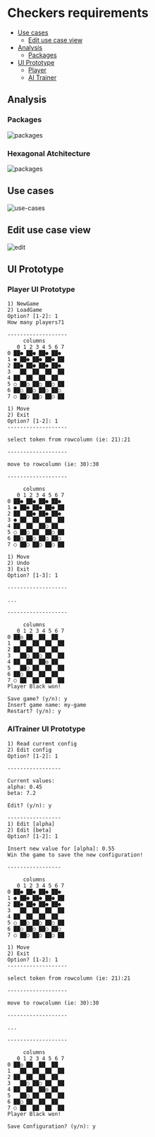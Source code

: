 # Checkers requirements


- [Use cases](#use-cases)
  - [Edit use case view](#edit)
- [Analysis](#analysis)
  - [Packages](#packages)
- [UI Prototype](#player-ui-prototype)
  - [Player](#player-ui-prototype)
  - [AI Trainer](#aitrainer-ui-prototype)


## Analysis
### Packages

![packages](output/ArchitecturePackages.png)
### Hexagonal Atchitecture

![packages](output/ArchHexPackage.png)

## Use cases

![use-cases](output/UseCases.png)

## Edit use case view
![edit](output/StateDiagramFluxEditState.png)

## UI Prototype
### Player UI Prototype


```
1) NewGame
2) LoadGame
Option? [1-2]: 1
How many players?1

-------------------
     columns
   0 1 2 3 4 5 6 7
0 ██● ██● ██● ██●
1 ● ██● ██● ██● ██
2 ██● ██● ██● ██●
3   ██  ██  ██  ██
4 ██  ██  ██  ██
5 ○ ██○ ██○ ██○ ██
6 ██○ ██○ ██○ ██○
7 ○ ██○ ██○ ██○ ██

1) Move
2) Exit
Option? [1-2]: 1
-------------------

select token from rowcolumn (ie: 21):21

-------------------

move to rowcolumn (ie: 30):30

-------------------

     columns
   0 1 2 3 4 5 6 7
0 ██● ██● ██● ██●
1 ● ██● ██● ██● ██
2 ██  ██● ██● ██●
3 ● ██  ██  ██  ██
4 ██  ██  ██○ ██
5 ○ ██○ ██  ██○ ██
6 ██○ ██○ ██○ ██○
7 ○ ██○ ██○ ██○ ██

1) Move
2) Undo
3) Exit
Option? [1-3]: 1

-------------------

...

-------------------

     columns
   0 1 2 3 4 5 6 7
0 ██◎ ██  ██  ██
1   ██  ██  ██  ██
2 ██  ██  ██  ██
3   ██○ ██○ ██  ██
4 ██  ██  ██◎ ██
5   ██○ ██  ██  ██
6 ██○ ██  ██  ██
7 ○ ██  ██  ██  ██
Player Black won!

Save game? (y/n): y
Insert game name: my-game
Restart? (y/n): y
```

### AITrainer UI Prototype

```
1) Read current config
2) Edit config
Option? [1-2]: 1

-----------------

Current values:
alpha: 0.45
beta: 7.2

Edit? (y/n): y

-----------------
1) Edit [alpha]
2) Edit [beta]
Option? [1-2]: 1

Insert new value for [alpha]: 0.55
Win the game to save the new configuration!

-----------------

     columns
   0 1 2 3 4 5 6 7
0 ██● ██● ██● ██●
1 ● ██● ██● ██● ██
2 ██● ██● ██● ██●
3   ██  ██  ██  ██
4 ██  ██  ██  ██
5 ○ ██○ ██○ ██○ ██
6 ██○ ██○ ██○ ██○
7 ○ ██○ ██○ ██○ ██

1) Move
2) Exit
Option? [1-2]: 1
-------------------

select token from rowcolumn (ie: 21):21

-------------------

move to rowcolumn (ie: 30):30

-------------------

...

-------------------

     columns
   0 1 2 3 4 5 6 7
0 ██◎ ██  ██  ██
1   ██  ██  ██  ██
2 ██  ██  ██  ██
3   ██○ ██○ ██  ██
4 ██  ██  ██◎ ██
5   ██○ ██  ██  ██
6 ██○ ██  ██  ██
7 ○ ██  ██  ██  ██
Player Black won!

Save Configuration? (y/n): y
